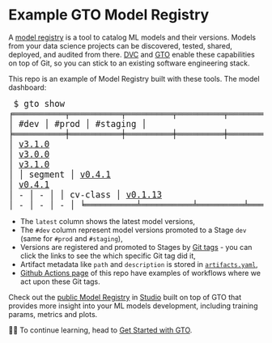 # Example GTO Model Registry

A [model registry] is a tool to catalog ML models and their versions. Models from
your data science projects can be discovered, tested, shared, deployed, and
audited from there. [DVC] and [GTO] enable these capabilities on top of
Git, so you can stick to an existing software engineering stack.

This repo is an example of Model Registry built with these tools. The model
dashboard:

<big><pre>
$ gto show
╒══════════╤══════════╤═════════╤═════════╤════════════╕
│ name     │ latest   │ #dev    │ #prod   │ #staging   │
╞══════════╪══════════╪═════════╪═════════╪════════════╡
│ churn    │ [v3.1.1](https://github.com/iterative/example-gto/releases/tag/churn@v3.1.1)   │ [v3.1.0](https://github.com/iterative/example-gto/releases/tag/churn%23dev%234)  │ [v3.0.0](https://github.com/iterative/example-gto/releases/tag/churn%23prod%233)  │ [v3.1.0](https://github.com/iterative/example-gto/releases/tag/churn%23staging%232)     │
│ segment  │ [v0.4.1](https://github.com/iterative/example-gto/releases/tag/segment@v0.4.1)   │ [v0.4.1](https://github.com/iterative/example-gto/releases/tag/segment%23dev%231)  │ -       │ -          │
│ cv-class │ [v0.1.13](https://github.com/iterative/example-gto/releases/tag/cv-class@v0.1.13)  │ -       │ -       │ -          │
╘══════════╧══════════╧═════════╧═════════╧════════════╛
</pre></big>

- The `latest` column shows the latest model versions,
- The `#dev` column represent model versions promoted to a Stage `dev` (same for
  `#prod` and `#staging`),
- Versions are registered and promoted to Stages by [Git tags] - you can click
  the links to see the which specific Git tag did it,
- Artifact metadata like `path` and `description` is stored in
  [`artifacts.yaml`],
- [Github Actions page] of this repo have examples of workflows where we act
  upon these Git tags.

Check out the [public Model Registry] in [Studio] built on top of GTO
that provides more insight into your ML models development, including
training params, metrics and plots.

🧑‍💻 To continue learning, head to [Get Started with GTO].

[github actions page]: https://github.com/iterative/example-gto/actions
[get started with gto]: https://dvc.org/doc/gto/get-started
[model registry]: https://dvc.org/doc/use-cases/model-registry
[dvc]: https://github.com/iterative/dvc
[gto]: https://github.com/iterative/gto
[git tags]: https://github.com/iterative/example-gto/tags
[`artifacts.yaml`]:
  https://github.com/iterative/example-gto/blob/main/artifacts.yaml
[public model registry]: https://studio.iterative.ai/team/Iterative/models
[studio]: https://studio.iterative.ai
